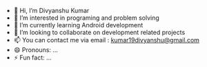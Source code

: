 - 👋 Hi, I’m Divyanshu Kumar
- 👀 I’m interested in programing and problem solving
- 🌱 I’m currently learning Android development
- 💞️ I’m looking to collaborate on development related projects
- 📫 You can contact me via email : kumar19divyanshu@gmail.com
- 😄 Pronouns: ...
- ⚡ Fun fact: ...

<!---
The-vyanshuDev/The-vyanshuDev is a ✨ special ✨ repository because its `README.md` (this file) appears on your GitHub profile.
You can click the Preview link to take a look at your changes.
--->
